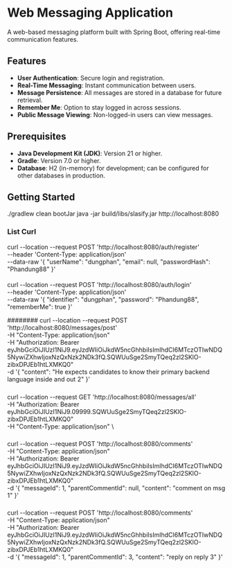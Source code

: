 # Web Messaging Application

A web-based messaging platform built with Spring Boot, offering real-time communication features.

## Features

- **User Authentication**: Secure login and registration.
- **Real-Time Messaging**: Instant communication between users.
- **Message Persistence**: All messages are stored in a database for future retrieval.
- **Remember Me**: Option to stay logged in across sessions.
- **Public Message Viewing**: Non-logged-in users can view messages.

## Prerequisites

- **Java Development Kit (JDK)**: Version 21 or higher.
- **Gradle**: Version 7.0 or higher.
- **Database**: H2 (in-memory) for development; can be configured for other databases in production.

## Getting Started
./gradlew clean bootJar
java -jar  build/libs/slasify.jar
http://localhost:8080


### List Curl


curl --location --request POST 'http://localhost:8080/auth/register' \
--header 'Content-Type: application/json' \
--data-raw '{
"userName": "dungphan",
"email": null,
"passwordHash": "Phandung88"
}'
####



curl --location --request POST 'http://localhost:8080/auth/login' \
--header 'Content-Type: application/json' \
--data-raw '{
"identifier": "dungphan",
"password": "Phandung88",
"rememberMe": true
}'


########
curl --location --request POST 'http://localhost:8080/messages/post'  \
-H "Content-Type: application/json" \
-H "Authorization: Bearer eyJhbGciOiJIUzI1NiJ9.eyJzdWIiOiJkdW5ncGhhbiIsImlhdCI6MTczOTIwNDQ5NywiZXhwIjoxNzQxNzk2NDk3fQ.SQWUuSge2SmyTQeq2zl2SKlO-zibxDPJEb1htLXMKQ0" \
-d '{
"content": "He expects candidates to know their primary backend language inside and out 2"
}'

#####


curl --location --request GET 'http://localhost:8080/messages/all'  \
-H "Authorization: Bearer eyJhbGciOiJIUzI1NiJ9.09999.SQWUuSge2SmyTQeq2zl2SKlO-zibxDPJEb1htLXMKQ0" \
-H "Content-Type: application/json" \

#####

curl --location --request POST 'http://localhost:8080/comments'\
-H "Content-Type: application/json" \
-H "Authorization: Bearer eyJhbGciOiJIUzI1NiJ9.eyJzdWIiOiJkdW5ncGhhbiIsImlhdCI6MTczOTIwNDQ5NywiZXhwIjoxNzQxNzk2NDk3fQ.SQWUuSge2SmyTQeq2zl2SKlO-zibxDPJEb1htLXMKQ0" \
-d '{
"messageId": 1,
"parentCommentId": null,
"content": "comment on msg 1"
}'

#####

curl --location --request POST 'http://localhost:8080/comments'\
-H "Content-Type: application/json" \
-H "Authorization: Bearer eyJhbGciOiJIUzI1NiJ9.eyJzdWIiOiJkdW5ncGhhbiIsImlhdCI6MTczOTIwNDQ5NywiZXhwIjoxNzQxNzk2NDk3fQ.SQWUuSge2SmyTQeq2zl2SKlO-zibxDPJEb1htLXMKQ0" \
-d '{
"messageId": 1,
"parentCommentId": 3,
"content": "reply on reply 3"
}'